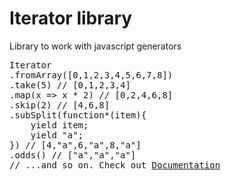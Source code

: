 # Iterator library

Library to work with javascript generators

<pre>
Iterator
.fromArray([0,1,2,3,4,5,6,7,8])
.take(5) // [0,1,2,3,4]
.map(x => x * 2) // [0,2,4,6,8]
.skip(2) // [4,6,8]
.subSplit(function*(item){
	yield item;
	yield "a";
}) // [4,"a",6,"a",8,"a"]
.odds() // ["a","a","a"]
// ...and so on. Check out <a href="./Documentation.md">Documentation</a>
</pre>